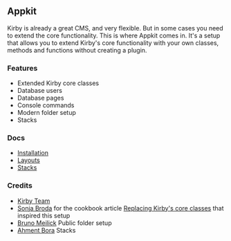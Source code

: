 ## Appkit

Kirby is already a great CMS, and very flexible. But in some cases you need to extend the core functionality. This is where Appkit comes in. It's a setup that allows you to extend Kirby's core functionality with your own classes, methods and functions without creating a plugin. 
### Features

- Extended Kirby core classes
- Database users
- Database pages
- Console commands
- Modern folder setup
- Stacks



### Docs
- [Installation](docs/installation.md)
- [Layouts](docs/layouts.md)
- [Stacks](docs/stacks.md)

### Credits

- [Kirby Team](https://getkirby.com)
- [Sonja Broda](https://sonjabroda.com) for the cookbook article [Replacing Kirby's core classes](https://getkirby.com/docs/cookbook/extensions/replacing-core-classes)
   that inspired this setup
- [Bruno Meilick](https://bnomei.github.io/) Public folder setup
- [Ahment Bora](https://owebstudio.com) Stacks






